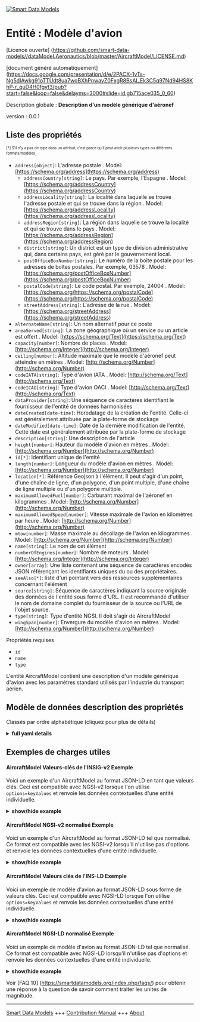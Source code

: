 <!-- 10-Header -->    
[![Smart Data Models](https://smartdatamodels.org/wp-content/uploads/2022/01/SmartDataModels_logo.png "Logo")](https://smartdatamodels.org)    
Entité : Modèle d'avion    
=======================<!-- /10-Header -->    
<!-- 15-License -->    
[Licence ouverte] (https://github.com/smart-data-models//dataModel.Aeronautics/blob/master/AircraftModel/LICENSE.md)    
[document généré automatiquement] (https://docs.google.com/presentation/d/e/2PACX-1vTs-Ng5dIAwkg91oTTUdt8ua7woBXhPnwavZ0FxgR8BsAI_Ek3C5q97Nd94HS8KhP-r_quD4H0fgyt3/pub?start=false&loop=false&delayms=3000#slide=id.gb715ace035_0_60)    
<!-- /15-License -->    
<!-- 20-Description -->    
Description globale : **Description d'un modèle générique d'aéronef**    
version : 0.0.1    
<!-- /20-Description -->    
<!-- 30-PropertiesList -->    
## Liste des propriétés    
<sup><sub>[*] S'il n'y a pas de type dans un attribut, c'est parce qu'il peut avoir plusieurs types ou différents formats/modèles</sub></sup>.    
- `address[object]`: L'adresse postale  . Model: [https://schema.org/address](https://schema.org/address)	- `addressCountry[string]`: Le pays. Par exemple, l'Espagne  . Model: [https://schema.org/addressCountry](https://schema.org/addressCountry)    
	- `addressLocality[string]`: La localité dans laquelle se trouve l'adresse postale et qui se trouve dans la région  . Model: [https://schema.org/addressLocality](https://schema.org/addressLocality)    
	- `addressRegion[string]`: La région dans laquelle se trouve la localité et qui se trouve dans le pays  . Model: [https://schema.org/addressRegion](https://schema.org/addressRegion)    
	- `district[string]`: Un district est un type de division administrative qui, dans certains pays, est géré par le gouvernement local.      
	- `postOfficeBoxNumber[string]`: Le numéro de la boîte postale pour les adresses de boîtes postales. Par exemple, 03578  . Model: [https://schema.org/postOfficeBoxNumber](https://schema.org/postOfficeBoxNumber)    
	- `postalCode[string]`: Le code postal. Par exemple, 24004  . Model: [https://schema.org/https://schema.org/postalCode](https://schema.org/https://schema.org/postalCode)    
	- `streetAddress[string]`: L'adresse de la rue  . Model: [https://schema.org/streetAddress](https://schema.org/streetAddress)    
- `alternateName[string]`: Un nom alternatif pour ce poste  - `areaServed[string]`: La zone géographique où un service ou un article est offert  . Model: [https://schema.org/Text](https://schema.org/Text)- `capacity[number]`: Nombre de places  . Model: [http://schema.org/Integer](http://schema.org/Integer)- `ceiling[number]`: Altitude maximale que le modèle d'aéronef peut atteindre en mètres  . Model: [http://schema.org/Number](http://schema.org/Number)- `codeIATA[string]`: Type d'avion IATA  . Model: [http://schema.org/Text](http://schema.org/Text)- `codeICAO[string]`: Type d'avion OACI  . Model: [http://schema.org/Text](http://schema.org/Text)- `dataProvider[string]`: Une séquence de caractères identifiant le fournisseur de l'entité de données harmonisées  - `dateCreated[date-time]`: Horodatage de la création de l'entité. Celle-ci est généralement attribuée par la plate-forme de stockage  - `dateModified[date-time]`: Date de la dernière modification de l'entité. Cette date est généralement attribuée par la plate-forme de stockage  - `description[string]`: Une description de l'article  - `height[number]`: Hauteur du modèle d'avion en mètres  . Model: [http://schema.org/Number](http://schema.org/Number)- `id[*]`: Identifiant unique de l'entité  - `length[number]`: Longueur du modèle d'avion en mètres  . Model: [http://schema.org/Number](http://schema.org/Number)- `location[*]`: Référence Geojson à l'élément. Il peut s'agir d'un point, d'une chaîne de ligne, d'un polygone, d'un point multiple, d'une chaîne de ligne multiple ou d'un polygone multiple.  - `maximumAllowedFuel[number]`: Carburant maximal de l'aéronef en kilogrammes  . Model: [http://schema.org/Number](http://schema.org/Number)- `maximumAllowedSpeed[number]`:  Vitesse maximale de l'avion en kilomètres par heure  . Model: [http://schema.org/Number](http://schema.org/Number)- `mtow[number]`:  Masse maximale au décollage de l'avion en kilogrammes  . Model: [http://schema.org/Number](http://schema.org/Number)- `name[string]`: Le nom de cet élément  - `numberOfEngines[number]`: Nombre de moteurs  . Model: [http://schema.org/Integer](http://schema.org/Integer)- `owner[array]`: Une liste contenant une séquence de caractères encodés JSON référençant les identifiants uniques du ou des propriétaires.  - `seeAlso[*]`: liste d'uri pointant vers des ressources supplémentaires concernant l'élément  - `source[string]`: Séquence de caractères indiquant la source originale des données de l'entité sous forme d'URL. Il est recommandé d'utiliser le nom de domaine complet du fournisseur de la source ou l'URL de l'objet source.  - `type[string]`: Type d'entité NGSI. Il doit s'agir de AircraftModel  - `wingSpan[number]`: Envergure du modèle d'avion en mètres  . Model: [http://schema.org/Number](http://schema.org/Number)<!-- /30-PropertiesList -->    
<!-- 35-RequiredProperties -->    
Propriétés requises    
- `id`  - `name`  - `type`  <!-- /35-RequiredProperties -->    
<!-- 40-RequiredProperties -->    
L'entité AircraftModel contient une description d'un modèle générique d'avion avec les paramètres standard utilisés par l'industrie du transport aérien.    
<!-- /40-RequiredProperties -->    
<!-- 50-DataModelHeader -->    
## Modèle de données description des propriétés    
Classés par ordre alphabétique (cliquez pour plus de détails)    
<!-- /50-DataModelHeader -->    
<!-- 60-ModelYaml -->    
<details><summary><strong>full yaml details</strong></summary>      
```yaml    
AircraftModel:      
  description: A description of a generic aircraft model      
  properties:      
    address:      
      description: The mailing address      
      properties:      
        addressCountry:      
          description: 'The country. For example, Spain'      
          type: string      
          x-ngsi:      
            model: https://schema.org/addressCountry      
            type: Property      
        addressLocality:      
          description: 'The locality in which the street address is, and which is in the region'      
          type: string      
          x-ngsi:      
            model: https://schema.org/addressLocality      
            type: Property      
        addressRegion:      
          description: 'The region in which the locality is, and which is in the country'      
          type: string      
          x-ngsi:      
            model: https://schema.org/addressRegion      
            type: Property      
        district:      
          description: 'A district is a type of administrative division that, in some countries, is managed by the local government'      
          type: string      
          x-ngsi:      
            type: Property      
        postOfficeBoxNumber:      
          description: 'The post office box number for PO box addresses. For example, 03578'      
          type: string      
          x-ngsi:      
            model: https://schema.org/postOfficeBoxNumber      
            type: Property      
        postalCode:      
          description: 'The postal code. For example, 24004'      
          type: string      
          x-ngsi:      
            model: https://schema.org/https://schema.org/postalCode      
            type: Property      
        streetAddress:      
          description: The street address      
          type: string      
          x-ngsi:      
            model: https://schema.org/streetAddress      
            type: Property      
        streetNr:      
          description: Number identifying a specific property on a public street      
          type: string      
          x-ngsi:      
            type: Property      
      type: object      
      x-ngsi:      
        model: https://schema.org/address      
        type: Property      
    alternateName:      
      description: An alternative name for this item      
      type: string      
      x-ngsi:      
        type: Property      
    areaServed:      
      description: The geographic area where a service or offered item is provided      
      type: string      
      x-ngsi:      
        model: https://schema.org/Text      
        type: Property      
    capacity:      
      description: Number of seatings      
      minimum: 0      
      type: number      
      x-ngsi:      
        model: http://schema.org/Integer      
        type: Property      
    ceiling:      
      description: Maximum altitude the aircraft model can reach in metres      
      minimum: 0      
      type: number      
      x-ngsi:      
        model: http://schema.org/Number      
        type: Property      
        units: metres      
    codeIATA:      
      description: IATA aircraft type      
      pattern: ^[A-Z0-9]{3}$      
      type: string      
      x-ngsi:      
        model: http://schema.org/Text      
        type: Property      
    codeICAO:      
      description: ICAO aircraft type      
      pattern: ^[A-Z]{1}[A-Z0-9]{3}$      
      type: string      
      x-ngsi:      
        model: http://schema.org/Text      
        type: Property      
    dataProvider:      
      description: A sequence of characters identifying the provider of the harmonised data entity      
      type: string      
      x-ngsi:      
        type: Property      
    dateCreated:      
      description: Entity creation timestamp. This will usually be allocated by the storage platform      
      format: date-time      
      type: string      
      x-ngsi:      
        type: Property      
    dateModified:      
      description: Timestamp of the last modification of the entity. This will usually be allocated by the storage platform      
      format: date-time      
      type: string      
      x-ngsi:      
        type: Property      
    description:      
      description: A description of this item      
      type: string      
      x-ngsi:      
        type: Property      
    height:      
      description: Aircraft model height in metres      
      minimum: 0      
      type: number      
      x-ngsi:      
        model: http://schema.org/Number      
        type: Property      
        units: metres      
    id:      
      anyOf:      
        - description: Identifier format of any NGSI entity      
          maxLength: 256      
          minLength: 1      
          pattern: ^[\w\-\.\{\}\$\+\*\[\]`|~^@!,:\\]+$      
          type: string      
          x-ngsi:      
            type: Property      
        - description: Identifier format of any NGSI entity      
          format: uri      
          type: string      
          x-ngsi:      
            type: Property      
      description: Unique identifier of the entity      
      x-ngsi:      
        type: Property      
    length:      
      description: Aircraft model length in metres      
      minimum: 0      
      type: number      
      x-ngsi:      
        model: http://schema.org/Number      
        type: Property      
        units: metres      
    location:      
      description: 'Geojson reference to the item. It can be Point, LineString, Polygon, MultiPoint, MultiLineString or MultiPolygon'      
      oneOf:      
        - description: Geojson reference to the item. Point      
          properties:      
            bbox:      
              items:      
                type: number      
              minItems: 4      
              type: array      
            coordinates:      
              items:      
                type: number      
              minItems: 2      
              type: array      
            type:      
              enum:      
                - Point      
              type: string      
          required:      
            - type      
            - coordinates      
          title: GeoJSON Point      
          type: object      
          x-ngsi:      
            type: GeoProperty      
        - description: Geojson reference to the item. LineString      
          properties:      
            bbox:      
              items:      
                type: number      
              minItems: 4      
              type: array      
            coordinates:      
              items:      
                items:      
                  type: number      
                minItems: 2      
                type: array      
              minItems: 2      
              type: array      
            type:      
              enum:      
                - LineString      
              type: string      
          required:      
            - type      
            - coordinates      
          title: GeoJSON LineString      
          type: object      
          x-ngsi:      
            type: GeoProperty      
        - description: Geojson reference to the item. Polygon      
          properties:      
            bbox:      
              items:      
                type: number      
              minItems: 4      
              type: array      
            coordinates:      
              items:      
                items:      
                  items:      
                    type: number      
                  minItems: 2      
                  type: array      
                minItems: 4      
                type: array      
              type: array      
            type:      
              enum:      
                - Polygon      
              type: string      
          required:      
            - type      
            - coordinates      
          title: GeoJSON Polygon      
          type: object      
          x-ngsi:      
            type: GeoProperty      
        - description: Geojson reference to the item. MultiPoint      
          properties:      
            bbox:      
              items:      
                type: number      
              minItems: 4      
              type: array      
            coordinates:      
              items:      
                items:      
                  type: number      
                minItems: 2      
                type: array      
              type: array      
            type:      
              enum:      
                - MultiPoint      
              type: string      
          required:      
            - type      
            - coordinates      
          title: GeoJSON MultiPoint      
          type: object      
          x-ngsi:      
            type: GeoProperty      
        - description: Geojson reference to the item. MultiLineString      
          properties:      
            bbox:      
              items:      
                type: number      
              minItems: 4      
              type: array      
            coordinates:      
              items:      
                items:      
                  items:      
                    type: number      
                  minItems: 2      
                  type: array      
                minItems: 2      
                type: array      
              type: array      
            type:      
              enum:      
                - MultiLineString      
              type: string      
          required:      
            - type      
            - coordinates      
          title: GeoJSON MultiLineString      
          type: object      
          x-ngsi:      
            type: GeoProperty      
        - description: Geojson reference to the item. MultiLineString      
          properties:      
            bbox:      
              items:      
                type: number      
              minItems: 4      
              type: array      
            coordinates:      
              items:      
                items:      
                  items:      
                    items:      
                      type: number      
                    minItems: 2      
                    type: array      
                  minItems: 4      
                  type: array      
                type: array      
              type: array      
            type:      
              enum:      
                - MultiPolygon      
              type: string      
          required:      
            - type      
            - coordinates      
          title: GeoJSON MultiPolygon      
          type: object      
          x-ngsi:      
            type: GeoProperty      
      x-ngsi:      
        type: GeoProperty      
    maximumAllowedFuel:      
      description: Aircraft maximum fuel in kilograms      
      minimum: 0      
      type: number      
      x-ngsi:      
        model: http://schema.org/Number      
        type: Property      
        units: kilograms      
    maximumAllowedSpeed:      
      description: ' Aircraft maximum speed in kilometers per hour'      
      minimum: 0      
      type: number      
      x-ngsi:      
        model: http://schema.org/Number      
        type: Property      
        units: kilometers per hour      
    mtow:      
      description: ' Aircraft maximum takeoff weight in kilograms'      
      minimum: 0      
      type: number      
      x-ngsi:      
        model: http://schema.org/Number      
        type: Property      
        units: kilograms      
    name:      
      description: The name of this item      
      type: string      
      x-ngsi:      
        type: Property      
    numberOfEngines:      
      description: Number of engines      
      minimum: 0      
      type: number      
      x-ngsi:      
        model: http://schema.org/Integer      
        type: Property      
    owner:      
      description: A List containing a JSON encoded sequence of characters referencing the unique Ids of the owner(s)      
      items:      
        anyOf:      
          - description: Identifier format of any NGSI entity      
            maxLength: 256      
            minLength: 1      
            pattern: ^[\w\-\.\{\}\$\+\*\[\]`|~^@!,:\\]+$      
            type: string      
            x-ngsi:      
              type: Property      
          - description: Identifier format of any NGSI entity      
            format: uri      
            type: string      
            x-ngsi:      
              type: Property      
        description: Unique identifier of the entity      
        x-ngsi:      
          type: Property      
      type: array      
      x-ngsi:      
        type: Property      
    seeAlso:      
      description: list of uri pointing to additional resources about the item      
      oneOf:      
        - items:      
            format: uri      
            type: string      
          minItems: 1      
          type: array      
        - format: uri      
          type: string      
      x-ngsi:      
        type: Property      
    source:      
      description: 'A sequence of characters giving the original source of the entity data as a URL. Recommended to be the fully qualified domain name of the source provider, or the URL to the source object'      
      type: string      
      x-ngsi:      
        type: Property      
    type:      
      description: NGSI Entity type. It has to be AircraftModel      
      enum:      
        - AircraftModel      
      type: string      
      x-ngsi:      
        type: Property      
    wingSpan:      
      description: Aircraft model wingspan in metres      
      minimum: 0      
      type: number      
      x-ngsi:      
        model: http://schema.org/Number      
        type: Property      
        units: metres      
  required:      
    - id      
    - type      
    - name      
  type: object      
  x-derived-from: ""      
  x-disclaimer: 'Redistribution and use in source and binary forms, with or without modification, are permitted  provided that the license conditions are met. Copyleft (c) 2022 Contributors to Smart Data Models Program'      
  x-license-url: https://github.com/smart-data-models/dataModel.Aeronautics/blob/master/AircraftModel/LICENSE.md      
  x-model-schema: https://smart-data-models.github.io/dataModel.Aeronautics/AircraftModel/schema.json      
  x-model-tags: ""      
  x-version: 0.0.1      
```    
</details>      
<!-- /60-ModelYaml -->    
<!-- 70-MiddleNotes -->    
<!-- /70-MiddleNotes -->    
<!-- 80-Examples -->    
## Exemples de charges utiles    
#### AircraftModel Valeurs-clés de l'INSIG-v2 Exemple    
Voici un exemple d'un AircraftModel au format JSON-LD en tant que valeurs clés. Ceci est compatible avec NGSI-v2 lorsque l'on utilise `options=keyValues` et renvoie les données contextuelles d'une entité individuelle.    
<details><summary><strong>show/hide example</strong></summary>      
```json  
{  
  "id": "aircraftModel-AirbusA310-200",  
  "type": "AircraftModel",  
  "codeIATA": "312",  
  "codeICAO": "A310",  
  "name": "Airbus A310-200",  
  "length": 46.66,  
  "wingSpan": 43.9,  
  "height": 15.8,  
  "mtow": 144000,  
  "maximumAllowedSpeed": 850,  
  "maximumAllowedFuel": 47940,  
  "ceiling": 12527,  
  "numberOfEngines": 4,  
  "capacity": 150  
}  
```  
</details>    
#### AircraftModel NGSI-v2 normalisé Exemple    
Voici un exemple d'un AircraftModel au format JSON-LD tel que normalisé. Ce format est compatible avec les NGSI-v2 lorsqu'il n'utilise pas d'options et renvoie les données contextuelles d'une entité individuelle.    
<details><summary><strong>show/hide example</strong></summary>      
```json  
{  
  "id": "aircraftModel-AirbusA310-200",  
  "type": "AircraftModel",  
  "codeIATA": {  
    "type": "Text",  
    "value": "312"  
  },  
  "codeICAO": {  
    "type": "Text",  
    "value": "A310"  
  },  
  "name": {  
    "type": "Text",  
    "value": "Airbus A310-200"  
  },  
  "length": {  
    "type": "Number",  
    "value": 46.66  
  },  
  "wingSpan": {  
    "type": "Number",  
    "value": 43.9  
  },  
  "height": {  
    "type": "Number",  
    "value": 15.8  
  },  
  "mtow": {  
    "type": "Number",  
    "value": 144000  
  },  
  "maximumAllowedSpeed": {  
    "type": "Number",  
    "value": 850  
  },  
  "maximumAllowedFuel": {  
    "type": "Number",  
    "value": 47940  
  },  
  "ceiling": {  
    "type": "Number",  
    "value": 12527  
  },  
  "numberOfEngines": {  
    "type": "Number",  
    "value": 12527  
  },  
  "capacity": {  
    "type": "Number",  
    "value": 12527  
  }  
}  
```  
</details>    
#### AircraftModel Valeurs clés de l'INS-LD Exemple    
Voici un exemple de modèle d'avion au format JSON-LD sous forme de valeurs clés. Ceci est compatible avec NGSI-LD lorsque l'on utilise `options=keyValues` et renvoie les données contextuelles d'une entité individuelle.    
<details><summary><strong>show/hide example</strong></summary>      
```json  
{  
  "id": "urn:ngsi-ld:AircraftModel:aircraftModel-AirbusA310-200",  
  "type": "AircraftModel",  
  "capacity": 150,  
  "ceiling": 12527,  
  "codeIATA": "312",  
  "codeICAO": "A310",  
  "height": 15.8,  
  "length": 46.66,  
  "maximumAllowedFuel": 47940,  
  "maximumAllowedSpeed": 850,  
  "mtow": 144000,  
  "name": "Airbus A310-200",  
  "numberOfEngines": 4,  
  "wingSpan": 43.9,  
  "@context": [  
    "https://uri.etsi.org/ngsi-ld/v1/ngsi-ld-core-context.jsonld",  
    "https://raw.githubusercontent.com/smart-data-models/dataModel.Aeronautics/master/context.jsonld"  
  ]  
}  
```  
</details>    
#### AircraftModel NGSI-LD normalisé Exemple    
Voici un exemple de modèle d'avion au format JSON-LD tel que normalisé. Ce format est compatible avec NGSI-LD lorsqu'il n'utilise pas d'options et renvoie les données contextuelles d'une entité individuelle.    
<details><summary><strong>show/hide example</strong></summary>      
```json  
{  
    "id": "urn:ngsi-ld:AircraftModel:aircraftModel-AirbusA310-200",  
    "type": "AircraftModel",  
    "capacity": {  
        "type": "Property",  
        "value": 150  
    },  
    "ceiling": {  
        "type": "Property",  
        "value": 12527  
    },  
    "codeIATA": {  
        "type": "Property",  
        "value": "312"  
    },  
    "codeICAO": {  
        "type": "Property",  
        "value": "A310"  
    },  
    "height": {  
        "type": "Property",  
        "value": 15.8  
    },  
    "length": {  
        "type": "Property",  
        "value": 46.66  
    },  
    "maximumAllowedFuel": {  
        "type": "Property",  
        "value": 47940  
    },  
    "maximumAllowedSpeed": {  
        "type": "Property",  
        "value": 850  
    },  
    "mtow": {  
        "type": "Property",  
        "value": 144000  
    },  
    "name": {  
        "type": "Property",  
        "value": "Airbus A310-200"  
    },  
    "numberOfEngines": {  
        "type": "Property",  
        "value": 4  
    },  
    "wingSpan": {  
        "type": "Property",  
        "value": 43.9  
    },  
    "@context": [  
        "https://uri.etsi.org/ngsi-ld/v1/ngsi-ld-core-context.jsonld",  
        "https://raw.githubusercontent.com/smart-data-models/dataModel.Aeronautics/master/context.jsonld"  
    ]  
}  
```  
</details><!-- /80-Examples -->    
<!-- 90-FooterNotes -->    
<!-- /90-FooterNotes -->    
<!-- 95-Units -->    
Voir [FAQ 10] (https://smartdatamodels.org/index.php/faqs/) pour obtenir une réponse à la question de savoir comment traiter les unités de magnitude.    
<!-- /95-Units -->    
<!-- 97-LastFooter -->    
---    
[Smart Data Models](https://smartdatamodels.org) +++ [Contribution Manual](https://bit.ly/contribution_manual) +++ [About](https://bit.ly/Introduction_SDM)<!-- /97-LastFooter -->    
